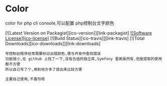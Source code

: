 # Color 
color for php cli console,可以配置 php控制台文字颜色

[![Latest Version on Packagist][ico-version]][link-packagist]
[![Software License][ico-license]](LICENSE)
[![Build Status][ico-travis]][link-travis]
[![Total Downloads][ico-downloads]][link-downloads]

    写控制台程序经常需要标记出错颜色,便与开发中查找错误
    功能很小,在 github 上找了一下,没有合适的独立库,Symfony 里面虽然有,但是提取的使用都不方便
    所以自己写了个,用到地方多了提出来比较方便
    
    主要自己使用,不喜勿喷